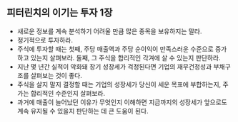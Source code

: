 ## 피터린치의 이기는 투자 1장

- 새로운 정보를 계속 분석하기 어려울 만큼 많은 종목을 보유하지는 말라.
- 정기적으로 투자하라.
- 주식에 투자할 때는 첫째, 주당 매출액과 주당 순이익이 만족스러운 수준으로 증가하고 있는지 살펴보라. 둘째, 그 주식을 합리적인 각겨에 살 수 있는지 판단하라.
- 지난 몇 년간 실적이 악화돼 장기 성장세가 걱정된다면 기업의 재무건정성과 부채구조를 살펴보는 것이 좋다.
- 주식을 살지 말지 결정할 때는 기업의 성장세가 당신이 세운 목표에 부합하는지, 주가는 합리적인 수준인지 살펴보라.
- 과거에 매출이 늘어났던 이유가 무엇인지 이해하면 지금까지의 성장세가 앞으로도 계속 유지될 수 있을지 판단하는 데 큰 도움이 된다.

